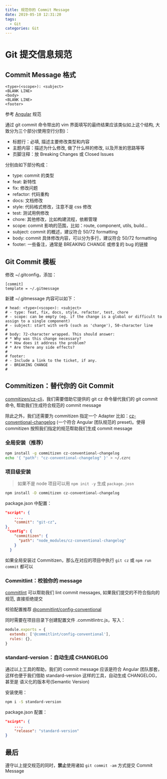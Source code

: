 ```yaml
---
title: 规范你的 Commit Message
date: 2019-05-10 12:31:20
tags:
  - Git
categories: Git
---
```


# Git 提交信息规范

## Commit Message 格式

```
<type>(<scope>): <subject>
<BLANK LINE>
<body>
<BLANK LINE>
<footer>
```

参考 [Angular](https://github.com/angular/angular.js/blob/master/DEVELOPERS.md#-git-commit-guidelines) 规范

通过 git commit 命令带出的 vim 界面填写的最终结果应该类似如上这个结构, 大致分为三个部分(使用空行分割)：

- 标题行：必填, 描述主要修改类型和内容
- 主题内容：描述为什么修改, 做了什么样的修改, 以及开发的思路等等
- 页脚注释：放 Breaking Changes 或 Closed Issues

分别由如下部分构成：

- type: commit 的类型
- feat: 新特性
- fix: 修改问题
- refactor: 代码重构
- docs: 文档修改
- style: 代码格式修改，注意不是 css 修改
- test: 测试用例修改
- chore: 其他修改，比如构建流程，依赖管理
- scope: commit 影响的范围，比如：route, component, utils, build...
- subject: commit 的概述，建议符合 50/72 formatting
- body: commit 具体修改内容，可以分为多行，建议符合 50/72 formatting
- footer: 一些备注，通常是 BREAKING CHANGE 或修复的 bug 的链接

## Git Commit 模板

修改 ~/.gitconfig，添加：

```
[commit]
template = ~/.gitmessage
```

新建 ~/.gitmessage 内容可以如下：

```
# head: <type>(<scope>): <subject>
# - type: feat, fix, docs, style, refactor, test, chore
# - scope: can be empty (eg. if the change is a global or difficult to assign to a single component)
# - subject: start with verb (such as 'change'), 50-character line
#
# body: 72-character wrapped. This should answer:
# * Why was this change necessary?
# * How does it address the problem?
# * Are there any side effects?
#
# footer:
# - Include a link to the ticket, if any.
# - BREAKING CHANGE
#
```

## Commitizen：替代你的 Git Commit

[commitizen/cz-cli](https://github.com/commitizen/cz-cli)，我们需要借助它提供的 git cz 命令替代我们的 git commit 命令, 帮助我们生成符合规范的 commit message

除此之外，我们还需要为 commitizen 指定一个 Adapter 比如：[cz-conventional-changelog](https://github.com/commitizen/cz-conventional-changelog) (一个符合 Angular 团队规范的 preset)。使得 commitizen 按照我们指定的规范帮助我们生成 commit message

### 全局安装（推荐）

```bash
npm install -g commitizen cz-conventional-changelog
echo '{ "path": "cz-conventional-changelog" }' > ~/.czrc
```

### 项目级安装

> 如果不是 node 项目可以用 `npm init -y` 生成 `package.josn`

```bash
npm install -D commitizen cz-conventional-changelog
```

package.json 中配置：

```json
"script": {
    ...,
    "commit": "git-cz",
},
 "config": {
    "commitizen": {
      "path": "node_modules/cz-conventional-changelog"
    }
  }
```

如果全局安装过 Commitizen，那么在对应的项目中执行 `git cz` 或 `npm run commit` 都可以

### Commitlint：校验你的 message

[commitlint](https://github.com/marionebl/commitlint) 可以帮助我们 lint commit messages, 如果我们提交的不符合指向的规范, 直接拒绝提交

校验配置推荐 [@commitlint/config-conventional](https://github.com/marionebl/commitlint/tree/master/@commitlint/config-conventional)

同时需要在项目目录下创建配置文件 .commitlintrc.js，写入：

```js
module.exports = {
  extends: ['@commitlint/config-conventional'],
  rules: {},
}
```

### standard-version：自动生成 CHANGELOG

通过以上工具的帮助，我们的 commit message 应该是符合 Angular 团队那套，这样也便于我们借助 standard-version 这样的工具，自动生成 CHANGELOG，甚至是 语义化的版本号(Semantic Version)

安装使用：

```bash
npm i -S standard-version
```

package.json 配置：

```json
"scirpt": {
    ...,
    "release": "standard-version"
}
```

## 最后

遵守以上提交规范的同时，**禁止**使用诸如 `git commit -am` 方式提交 Commit Message
